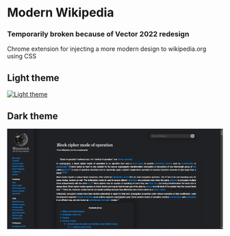 # Modern Wikipedia

### Temporarily broken because of Vector 2022 redesign

Chrome extension for injecting a more modern design to wikipedia.org using CSS

## Light theme

[![Light theme](./img/light_img1.jpg)]()

## Dark theme

[![Dark theme](./img/dark_img1.png)]()

